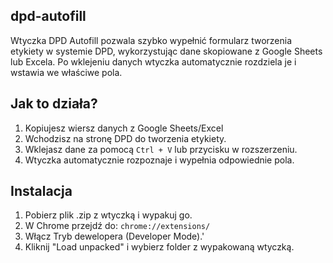 ## dpd-autofill
Wtyczka DPD Autofill pozwala szybko wypełnić formularz tworzenia etykiety w systemie DPD, wykorzystując dane skopiowane z Google Sheets lub Excela. 
Po wklejeniu danych wtyczka automatycznie rozdziela je i wstawia we właściwe pola.


## Jak to działa?
1. Kopiujesz wiersz danych z Google Sheets/Excel 
2. Wchodzisz na stronę DPD do tworzenia etykiety.
3. Wklejasz dane za pomocą `Ctrl + V` lub przycisku w rozszerzeniu.
4. Wtyczka automatycznie rozpoznaje i wypełnia odpowiednie pola.

## Instalacja

1. Pobierz plik .zip z wtyczką i wypakuj go.
2. W Chrome przejdź do:
`chrome://extensions/`
3. Włącz Tryb dewelopera (Developer Mode).'
4. Kliknij "Load unpacked" i wybierz folder z wypakowaną wtyczką.
